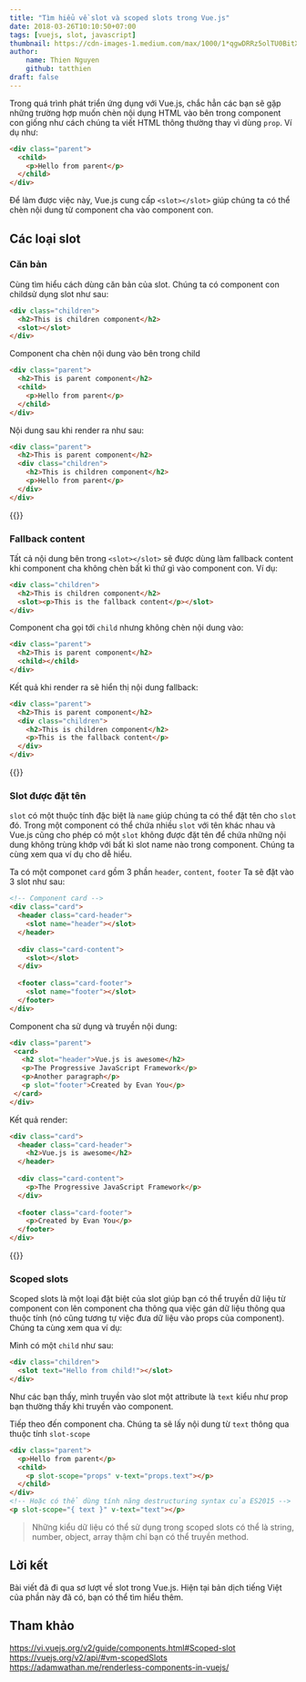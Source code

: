 ```yaml
---
title: "Tìm hiểu về slot và scoped slots trong Vue.js"
date: 2018-03-26T10:10:50+07:00
tags: [vuejs, slot, javascript]
thumbnail: https://cdn-images-1.medium.com/max/1000/1*qgwDRRz5olTU0BitXlSmVQ.jpeg
author:
    name: Thien Nguyen
    github: tatthien
draft: false
---
```


Trong quá trình phát triển ứng dụng với Vue.js, chắc hẳn các bạn sẽ gặp những trường hợp muốn chèn nội dụng HTML vào bên trong component con giống như cách chúng ta viết HTML thông thường thay vì dùng `prop`. Ví dụ như:

```html
<div class="parent">
  <child>
    <p>Hello from parent</p>
  </child>
</div>
```

Để làm được việc này, Vue.js cung cấp `<slot></slot>` giúp chúng ta có thể chèn nội dung từ component cha vào component con.

## Các loại slot

### Căn bản

Cùng tìm hiểu cách dùng căn bản của slot. Chúng ta có component con childsử dụng slot như sau:

```html
<div class="children">
  <h2>This is children component</h2>
  <slot></slot>
</div>
```

Component cha chèn nội dung vào bên trong child

```html
<div class="parent">
  <h2>This is parent component</h2>
  <child>
    <p>Hello from parent</p>
  </child>
</div>
```

Nội dung sau khi render ra như sau:

```html
<div class="parent">
  <h2>This is parent component</h2>
  <div class="children">
    <h2>This is children component</h2>
    <p>Hello from parent</p>
  </div>
</div>
```

{{<codepen tatthien rdGJeG>}}

### Fallback content

Tất cả nội dung bên trong `<slot></slot>` sẽ được dùng làm fallback content khi component cha không chèn bất kì thứ gì vào component con. Ví dụ:

```html
<div class="children">
  <h2>This is children component</h2>
  <slot><p>This is the fallback content</p></slot>
</div>
```

Component cha gọi tới `child` nhưng không chèn nội dung vào:

```html
<div class="parent">
  <h2>This is parent component</h2>
  <child></child>
</div>
```

Kết quả khi render ra sẽ hiển thị nội dung fallback:

```html
<div class="parent">
  <h2>This is parent component</h2>
  <div class="children">
    <h2>This is children component</h2>
    <p>This is the fallback content</p>
  </div>
</div>
```

{{<codepen tatthien XEeZjV>}}

### Slot được đặt tên

`slot` có một thuộc tính đặc biệt là `name` giúp chúng ta có thể đặt tên cho `slot` đó. Trong một component có thể chứa nhiều `slot` với tên khác nhau và Vue.js cũng cho phép có một `slot` không được đặt tên để chứa những nội dung không trùng khớp với bất kì slot name nào trong component. Chúng ta cùng xem qua ví dụ cho dễ hiểu.

Ta có một componet `card` gồm 3 phần `header`, `content`, `footer` Ta sẽ đặt vào 3 slot như sau:

```html
<!-- Component card -->
<div class="card">
  <header class="card-header">
    <slot name="header"></slot>
  </header>
  
  <div class="card-content">
    <slot></slot>
  </div>
  
  <footer class="card-footer">
    <slot name="footer"></slot>
  </footer>
</div>
```

Component cha sử dụng và truyền nội dung:

```html
<div class="parent">
 <card>
   <h2 slot="header">Vue.js is awesome</h2>
   <p>The Progressive JavaScript Framework</p>
   <p>Another paragraph</p>
   <p slot="footer">Created by Evan You</p>
 </card>
</div>
```

Kết quả render:

```html
<div class="card">
  <header class="card-header">
    <h2>Vue.js is awesome</h2>
  </header>
  
  <div class="card-content">
    <p>The Progressive JavaScript Framework</p>
  </div>
  
  <footer class="card-footer">
    <p>Created by Evan You</p>
  </footer>
</div>
```

{{<codepen tatthien WzZMjG>}}

### Scoped slots

Scoped slots là một loại đặt biệt của slot giúp bạn có thể truyền dữ liệu từ component con lên component cha thông qua việc gán dữ liệu thông qua thuộc tính (nó cũng tương tự việc đưa dữ liệu vào props của component). Chúng ta cùng xem qua ví dụ:

Mình có một `child` như sau:

```html
<div class="children">
  <slot text="Hello from child!"></slot>
</div>
```

Như các bạn thấy, mình truyền vào slot một attribute là `text` kiểu như prop bạn thường thấy khi truyền vào component.

Tiếp theo đến component cha. Chúng ta sẽ lấy nội dung từ `text` thông qua thuộc tính `slot-scope`

```html
<div class="parent">
  <p>Hello from parent</p>
  <child>
    <p slot-scope="props" v-text="props.text"></p>
  </child>
</div>
<!-- Hoặc có thể dùng tính năng destructuring syntax của ES2015 -->
<p slot-scope="{ text }" v-text="text"></p>
```

> Những kiểu dữ liệu có thể sử dụng trong scoped slots có thể là string, number, object, array thậm chí bạn có thể truyền method.

## Lời kết

Bài viết đã đi qua sơ lượt về slot trong Vue.js. Hiện tại bản dịch tiếng Việt của phần này đã có, bạn có thể tìm hiểu thêm.

## Tham khảo

https://vi.vuejs.org/v2/guide/components.html#Scoped-slot
https://vuejs.org/v2/api/#vm-scopedSlots
https://adamwathan.me/renderless-components-in-vuejs/